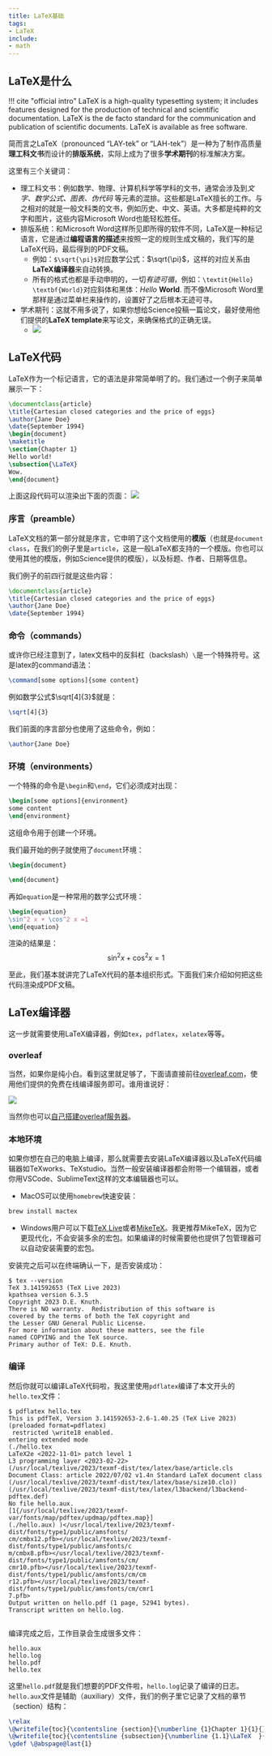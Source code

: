 ```yaml
---
title: LaTeX基础
tags: 
- LaTeX
include:
- math
---
```


## LaTeX是什么

!!! cite "official intro"
    LaTeX is a high-quality typesetting system; it includes features designed for the production of technical and scientific documentation. LaTeX is the de facto standard for the communication and publication of scientific documents. LaTeX is available as free software.

简而言之LaTeX（pronounced “LAY-tek” or “LAH-tek”）是一种为了制作高质量**理工科文书**而设计的**排版系统**，实际上成为了很多**学术期刊**的标准解决方案。

这里有三个关键词：

- 理工科文书：例如数学、物理、计算机科学等学科的文书，通常会涉及到*文字、数学公式、图表、伪代码* 等元素的混排。这些都是LaTeX擅长的工作。与之相对的就是一般文科类的文书，例如历史、中文、英语。大多都是纯粹的文字和图片，这些内容Microsoft Word也能轻松胜任。
- 排版系统：和Microsoft Word这样所见即所得的软件不同，LaTeX是一种标记语言，它是通过**编程语言的描述**来按照一定的规则生成文稿的，我们写的是LaTeX代码，最后得到的PDF文稿。
    - 例如：`$\sqrt{\pi}$`对应数学公式：$\sqrt{\pi}$，这样的对应关系由**LaTeX编译器**来自动转换。
    - 所有的格式也都是手动申明的，一切*有迹可循*，例如：`\textit{Hello} \textbf{World}`对应斜体和黑体：*Hello* **World**. 而不像Microsoft Word里那样是通过菜单栏来操作的，设置好了之后根本无迹可寻。
- 学术期刊：这就不用多说了，如果你想给Science投稿一篇论文，最好使用他们提供的**LaTeX template**来写论文，来确保格式的正确无误。
    - ![](assets/2024-05-29-19-36-57.png)

## LaTeX代码
LaTeX作为一个标记语言，它的语法是非常简单明了的。我们通过一个例子来简单展示一下：
```latex title="hello.tex"
\documentclass{article}
\title{Cartesian closed categories and the price of eggs}
\author{Jane Doe}
\date{September 1994}
\begin{document}
\maketitle
\section{Chapter 1}
Hello world!
\subsection{\LaTeX}
Wow.
\end{document}
```
上面这段代码可以渲染出下面的页面：
![](assets/2024-05-29-19-51-22.png)

### 序言（preamble）
LaTeX文档的第一部分就是序言，它申明了这个文档使用的**模版**（也就是`document class`，在我们的例子里是`article`，这是一般LaTeX都支持的一个模版。你也可以使用其他的模版，例如Science提供的模版），以及标题、作者、日期等信息。

我们例子的前四行就是这些内容：
```latex
\documentclass{article}
\title{Cartesian closed categories and the price of eggs}
\author{Jane Doe}
\date{September 1994}
```
### 命令（commands）
或许你已经注意到了，latex文档中的反斜杠（backslash）`\`是一个特殊符号。这是latex的command语法：
```latex
\command[some options]{some content}
```
例如数学公式$\sqrt[4]{3}$就是：
```latex
\sqrt[4]{3}
```
我们前面的序言部分也使用了这些命令，例如：
```latex
\author{Jane Doe}
```
### 环境（environments）
一个特殊的命令是`\begin`和`\end`，它们必须成对出现：
```latex
\begin[some options]{environment}
some content
\end{environment}
```
这组命令用于创建一个环境。

我们最开始的例子就使用了`document`环境：
```latex
\begin{document}

\end{document}
```

再如`equation`是一种常用的数学公式环境：
```latex
\begin{equation}
\sin^2 x + \cos^2 x =1
\end{equation}
```
渲染的结果是：
$$
\begin{equation}
\sin^2 x + \cos^2 x =1
\end{equation}
$$

至此，我们基本就讲完了LaTeX代码的基本组织形式。下面我们来介绍如何把这些代码渲染成PDF文稿。

## LaTex编译器
这一步就需要使用LaTeX编译器，例如`tex`，`pdflatex`，`xelatex`等等。

### overleaf
当然，如果你是纯小白。看到这里就足够了，下面请直接前往[overleaf.com](https://overleaf.com)，使用他们提供的免费在线编译服务即可。谁用谁说好：

![](assets/2024-05-29-20-13-45.png)


当然你也可以[自己搭建overleaf服务器](../../../Blog/2024/self-hosted-overleaf)。
### 本地环境
如果你想在自己的电脑上编译，那么就需要去安装LaTeX编译器以及LaTeX代码编辑器如TeXworks、TeXstudio。当然一般安装编译器都会附带一个编辑器，或者你用VSCode、SublimeText这样的文本编辑器也可以。

- MacOS可以使用`homebrew`快速安装：
```bash
brew install mactex
```
- Windows用户可以下载[TeX Live](https://www.tug.org/texlive/windows.html)或者[MikeTeX](https://miktex.org/howto/install-miktex)。我更推荐MikeTeX，因为它更现代化，不会安装多余的宏包。如果编译的时候需要他也提供了包管理器可以自动安装需要的宏包。

安装完之后可以在终端确认一下，是否安装成功：

<div class='console'>

```console
$ tex --version
TeX 3.141592653 (TeX Live 2023)
kpathsea version 6.3.5
Copyright 2023 D.E. Knuth.
There is NO warranty.  Redistribution of this software is
covered by the terms of both the TeX copyright and
the Lesser GNU General Public License.
For more information about these matters, see the file
named COPYING and the TeX source.
Primary author of TeX: D.E. Knuth.

```

</div>

### 编译

然后你就可以编译LaTeX代码啦，我这里使用`pdflatex`编译了本文开头的`hello.tex`文件：
<div class='console'>

```console
$ pdflatex hello.tex
This is pdfTeX, Version 3.141592653-2.6-1.40.25 (TeX Live 2023) (preloaded format=pdflatex)
 restricted \write18 enabled.
entering extended mode
(./hello.tex
LaTeX2e <2022-11-01> patch level 1
L3 programming layer <2023-02-22>
(/usr/local/texlive/2023/texmf-dist/tex/latex/base/article.cls
Document Class: article 2022/07/02 v1.4n Standard LaTeX document class
(/usr/local/texlive/2023/texmf-dist/tex/latex/base/size10.clo))
(/usr/local/texlive/2023/texmf-dist/tex/latex/l3backend/l3backend-pdftex.def)
No file hello.aux.
[1{/usr/local/texlive/2023/texmf-var/fonts/map/pdftex/updmap/pdftex.map}]
(./hello.aux) )</usr/local/texlive/2023/texmf-dist/fonts/type1/public/amsfonts/
cm/cmbx12.pfb></usr/local/texlive/2023/texmf-dist/fonts/type1/public/amsfonts/c
m/cmbx8.pfb></usr/local/texlive/2023/texmf-dist/fonts/type1/public/amsfonts/cm/
cmr10.pfb></usr/local/texlive/2023/texmf-dist/fonts/type1/public/amsfonts/cm/cm
r12.pfb></usr/local/texlive/2023/texmf-dist/fonts/type1/public/amsfonts/cm/cmr1
7.pfb>
Output written on hello.pdf (1 page, 52941 bytes).
Transcript written on hello.log.


```

</div>

编译完成之后，工作目录会生成很多文件：
```
hello.aux
hello.log
hello.pdf
hello.tex
```

这里`hello.pdf`就是我们想要的PDF文件啦，`hello.log`记录了编译的日志。`hello.aux`文件是辅助（auxiliary）文件，我们的例子里它记录了文档的章节（section）结构：
```latex title="hello.aux"
\relax
\@writefile{toc}{\contentsline {section}{\numberline {1}Chapter 1}{1}{}\protected@file@percent }
\@writefile{toc}{\contentsline {subsection}{\numberline {1.1}\LaTeX  }{1}{}\protected@file@percent }
\gdef \@abspage@last{1}
```